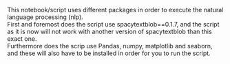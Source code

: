This notebook/script uses different packages in order to execute the natural language processing (nlp).
<br>
First and foremost does the script use spacytextblob==0.1.7, and the script as it is now will not work with another version of spacytextblob than this exact one.
<br>
Furthermore does the scrip use Pandas, numpy, matplotlib and seaborn, and these will also have to be installed in order for you to run the script.
<br>
